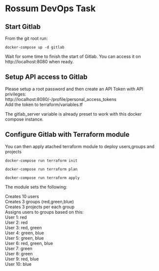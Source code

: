 # Rossum DevOps Task

## Start Gitlab
From the git root run:

 `docker-compose up -d gitlab`

Wait for some time to finish the start of Gitlab.
You can access it on http://localhost:8080 when ready.

## Setup API access to Gitlab
Please setup a root password and then create an API Token with API privileges:<br>
http://localhost:8080/-/profile/personal_access_tokens <br>
Add the token to terraform/variables.tf

The gitlab_server variable is already preset to work with this docker compose instance.

## Configure Gitlab with Terraform module
You can then apply atached terraform module to deploy users,groups and projects

`docker-compose run terraform init`

`docker-compose run terraform plan`

`docker-compose run terraform apply`


The module sets the following:

Creates 10 users<br>
Creates 3 groups (red,green,blue)<br>
Creates 3 projects per each group<br>
Assigns users to groups based on this:<br>
User 1: red<br>
User 2: red<br>
User 3: red, green<br>
User 4: green, blue<br>
User 5: green, blue<br>
User 6: red, green, blue<br>
User 7: green<br>
User 8: green<br>
User 9: red, blue<br>
User 10: blue



